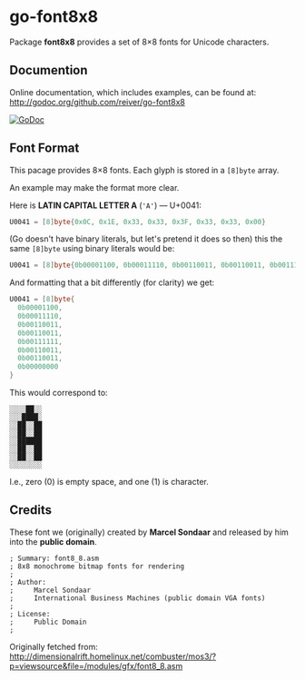 # go-font8x8

Package **font8x8** provides a set of 8×8 fonts for Unicode characters.

## Documention

Online documentation, which includes examples, can be found at: http://godoc.org/github.com/reiver/go-font8x8

[![GoDoc](https://godoc.org/github.com/reiver/go-font8x8?status.svg)](https://godoc.org/github.com/reiver/go-font8x8)

## Font Format

This pacage provides 8×8 fonts. Each glyph is stored in a `[8]byte` array.

An example may make the format more clear.

Here is **LATIN CAPITAL LETTER A** (`'A'`) — U+0041:
```go
U0041 = [8]byte{0x0C, 0x1E, 0x33, 0x33, 0x3F, 0x33, 0x33, 0x00}
```
(Go doesn't have binary literals, but let's pretend it does so then) this the same `[8]byte` using binary literals would be:
```go
U0041 = [8]byte{0b00001100, 0b00011110, 0b00110011, 0b00110011, 0b00111111, 0b00110011, 0b00110011, 0b00000000}
```

And formatting that a bit differently (for clarity) we get:
```go
U0041 = [8]byte{
  0b00001100,
  0b00011110,
  0b00110011,
  0b00110011,
  0b00111111,
  0b00110011,
  0b00110011,
  0b00000000
}
```

This would correspond to:
```
░░░░██░░
░░░████░
░░██░░██
░░██░░██
░░██████
░░██░░██
░░██░░██
░░░░░░░░
```

I.e., zero (0) is empty space, and one (1) is character.


## Credits

These font we (originally) created by **Marcel Sondaar** and released by him into the **public domain**.
```
; Summary: font8_8.asm
; 8x8 monochrome bitmap fonts for rendering
;
; Author:
;     Marcel Sondaar
;     International Business Machines (public domain VGA fonts)
;
; License:
;     Public Domain
;
```

Originally fetched from: http://dimensionalrift.homelinux.net/combuster/mos3/?p=viewsource&file=/modules/gfx/font8_8.asm
